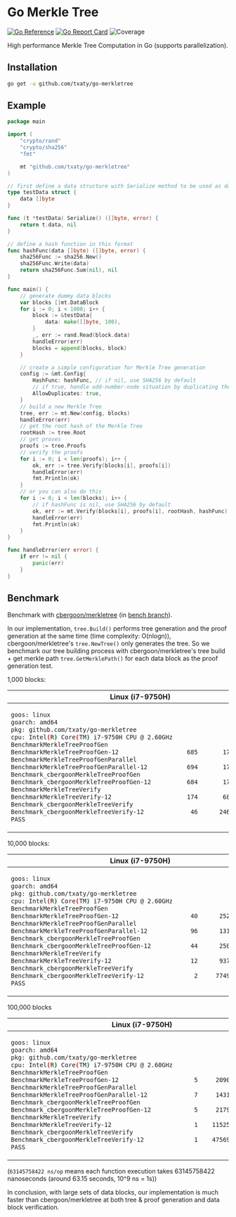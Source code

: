 # Go Merkle Tree

[![Go Reference](https://pkg.go.dev/badge/github.com/txaty/go-merkletree.svg)](https://pkg.go.dev/github.com/txaty/go-merkletree)
[![Go Report Card](https://goreportcard.com/badge/github.com/txaty/go-merkletree)](https://goreportcard.com/report/github.com/txaty/go-merkletree)
![Coverage](https://img.shields.io/badge/Coverage-87.6%25-brightgreen)

High performance Merkle Tree Computation in Go (supports parallelization).

## Installation

```bash
go get -u github.com/txaty/go-merkletree
```

## Example

```go
package main

import (
    "crypto/rand"
    "crypto/sha256"
    "fmt"

    mt "github.com/txaty/go-merkletree"
)

// first define a data structure with Serialize method to be used as data block
type testData struct {
    data []byte
}

func (t *testData) Serialize() ([]byte, error) {
    return t.data, nil
}

// define a hash function in this format
func hashFunc(data []byte) ([]byte, error) {
    sha256Func := sha256.New()
    sha256Func.Write(data)
    return sha256Func.Sum(nil), nil
}

func main() {
    // generate dummy data blocks
    var blocks []mt.DataBlock
    for i := 0; i < 1000; i++ {
        block := &testData{
            data: make([]byte, 100),
        }
        _, err := rand.Read(block.data)
        handleError(err)
        blocks = append(blocks, block)
    }

    // create a simple configuration for Merkle Tree generation
    config := &mt.Config{
        HashFunc: hashFunc, // if nil, use SHA256 by default
        // if true, handle odd-number-node situation by duplicating the last node
        AllowDuplicates: true,
    }
    // build a new Merkle Tree
    tree, err := mt.New(config, blocks)
    handleError(err)
    // get the root hash of the Merkle Tree
    rootHash := tree.Root
    // get proves
    proofs := tree.Proofs
    // verify the proofs
    for i := 0; i < len(proofs); i++ {
        ok, err := tree.Verify(blocks[i], proofs[i])
        handleError(err)
        fmt.Println(ok)
    }
    // or you can also do this
    for i := 0; i < len(blocks); i++ {
        // if hashFunc is nil, use SHA256 by default
        ok, err := mt.Verify(blocks[i], proofs[i], rootHash, hashFunc)
        handleError(err)
        fmt.Println(ok)
    }
}

func handleError(err error) {
    if err != nil {
        panic(err)
    }
}
```

## Benchmark

Benchmark with [cbergoon/merkletree](https://github.com/cbergoon/merkletree) (in [bench branch](https://github.com/cbergoon/merkletree)).

In our implementation, ```tree.Build()``` performs tree generation and the proof generation at the same time (time complexity: O(nlogn)), cbergoon/merkletree's ```tree.NewTree()``` only generates the tree. So we benchmark our tree building process with cbergoon/merkletree's tree build + get merkle path ```tree.GetMerklePath()``` for each data block as the proof generation test.

1,000 blocks:

<table>
<thead><tr><th>Linux (i7-9750H)</th><th>M1 Macbook Air</th></tr></thead>
<tbody>
<tr><td>

```bash
goos: linux
goarch: amd64
pkg: github.com/txaty/go-merkletree
cpu: Intel(R) Core(TM) i7-9750H CPU @ 2.60GHz
BenchmarkMerkleTreeProofGen
BenchmarkMerkleTreeProofGen-12             	     685	   1761708 ns/op
BenchmarkMerkleTreeProofGenParallel
BenchmarkMerkleTreeProofGenParallel-12     	     694	   1737775 ns/op
Benchmark_cbergoonMerkleTreeProofGen
Benchmark_cbergoonMerkleTreeProofGen-12    	     684	   1750200 ns/op
BenchmarkMerkleTreeVerify
BenchmarkMerkleTreeVerify-12               	     174	   6866456 ns/op
Benchmark_cbergoonMerkleTreeVerify
Benchmark_cbergoonMerkleTreeVerify-12      	      46	  24669106 ns/op
PASS
```

</td><td>

```bash
goos: darwin
goarch: arm64
pkg: github.com/txaty/go-merkletree
BenchmarkMerkleTreeProofGen
BenchmarkMerkleTreeProofGen-8            	    2581	    445515 ns/op
BenchmarkMerkleTreeProofGenParallel
BenchmarkMerkleTreeProofGenParallel-8    	    2080	    561253 ns/op
Benchmark_cbergoonMerkleTreeProofGen
Benchmark_cbergoonMerkleTreeProofGen-8   	    2588	    464377 ns/op
BenchmarkMerkleTreeVerify
BenchmarkMerkleTreeVerify-8              	    1026	   1169075 ns/op
Benchmark_cbergoonMerkleTreeVerify
Benchmark_cbergoonMerkleTreeVerify-8     	     200	   6017512 ns/op
PASS
```

</td></tr>
</tbody></table>

10,000 blocks:

<table>
<thead><tr><th>Linux (i7-9750H)</th><th>M1 Macbook Air</th></tr></thead>
<tbody>
<tr><td>

```bash
goos: linux
goarch: amd64
pkg: github.com/txaty/go-merkletree
cpu: Intel(R) Core(TM) i7-9750H CPU @ 2.60GHz
BenchmarkMerkleTreeProofGen
BenchmarkMerkleTreeProofGen-12             	      40	  25252643 ns/op
BenchmarkMerkleTreeProofGenParallel
BenchmarkMerkleTreeProofGenParallel-12     	      96	  13112520 ns/op
Benchmark_cbergoonMerkleTreeProofGen
Benchmark_cbergoonMerkleTreeProofGen-12    	      44	  25051554 ns/op
BenchmarkMerkleTreeVerify
BenchmarkMerkleTreeVerify-12               	      12	  93765796 ns/op
Benchmark_cbergoonMerkleTreeVerify
Benchmark_cbergoonMerkleTreeVerify-12      	       2	 774985957 ns/op
PASS
```

</td><td>

```bash
goos: darwin
goarch: arm64
pkg: github.com/txaty/go-merkletree
BenchmarkMerkleTreeProofGen
BenchmarkMerkleTreeProofGen-8            	     160	   6930908 ns/op
BenchmarkMerkleTreeProofGenParallel
BenchmarkMerkleTreeProofGenParallel-8    	     205	   5795240 ns/op
Benchmark_cbergoonMerkleTreeProofGen
Benchmark_cbergoonMerkleTreeProofGen-8   	     168	   6999481 ns/op
BenchmarkMerkleTreeVerify
BenchmarkMerkleTreeVerify-8              	      70	  15945774 ns/op
Benchmark_cbergoonMerkleTreeVerify
Benchmark_cbergoonMerkleTreeVerify-8     	       4	 280509167 ns/op
PASS
```

</td></tr>
</tbody></table>

100,000 blocks

<table>
<thead><tr><th>Linux (i7-9750H)</th><th>M1 Macbook Air</th></tr></thead>
<tbody>
<tr><td>

```bash
goos: linux
goarch: amd64
pkg: github.com/txaty/go-merkletree
cpu: Intel(R) Core(TM) i7-9750H CPU @ 2.60GHz
BenchmarkMerkleTreeProofGen
BenchmarkMerkleTreeProofGen-12             	       5	 209020151 ns/op
BenchmarkMerkleTreeProofGenParallel
BenchmarkMerkleTreeProofGenParallel-12     	       7	 143142651 ns/op
Benchmark_cbergoonMerkleTreeProofGen
Benchmark_cbergoonMerkleTreeProofGen-12    	       5	 217958259 ns/op
BenchmarkMerkleTreeVerify
BenchmarkMerkleTreeVerify-12               	       1	1152525580 ns/op
Benchmark_cbergoonMerkleTreeVerify
Benchmark_cbergoonMerkleTreeVerify-12      	       1	47569698074 ns/op
PASS
```

</td><td>

```bash
goos: darwin
goarch: arm64
pkg: github.com/txaty/go-merkletree
BenchmarkMerkleTreeProofGen
BenchmarkMerkleTreeProofGen-8            	      16	  71094940 ns/op
BenchmarkMerkleTreeProofGenParallel
BenchmarkMerkleTreeProofGenParallel-8    	      15	  70876911 ns/op
Benchmark_cbergoonMerkleTreeProofGen
Benchmark_cbergoonMerkleTreeProofGen-8   	      15	  71411361 ns/op
BenchmarkMerkleTreeVerify
BenchmarkMerkleTreeVerify-8              	       6	 192947236 ns/op
Benchmark_cbergoonMerkleTreeVerify
Benchmark_cbergoonMerkleTreeVerify-8     	       1	29294817917 ns/op
PASS
```

</td></tr>
</tbody></table>

(```63145758422 ns/op``` means each function execution takes 63145758422 nanoseconds (around 63.15 seconds, 10^9 ns = 1s))

In conclusion, with large sets of data blocks, our implementation is much faster than cbergoon/merkletree at both tree & proof generation and data block verification.

